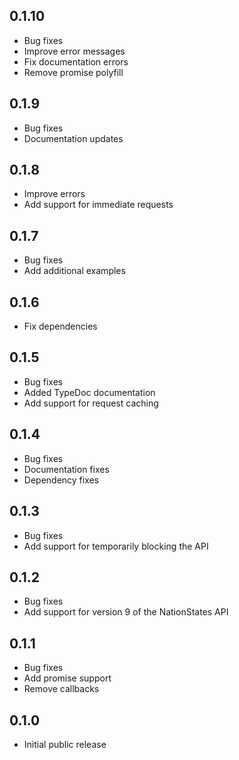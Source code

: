 ## 0.1.10 ##

* Bug fixes
* Improve error messages
* Fix documentation errors
* Remove promise polyfill

## 0.1.9 ##

* Bug fixes
* Documentation updates

## 0.1.8 ##

* Improve errors
* Add support for immediate requests

## 0.1.7 ##

* Bug fixes
* Add additional examples

## 0.1.6 ##

* Fix dependencies

## 0.1.5 ##

* Bug fixes
* Added TypeDoc documentation
* Add support for request caching

## 0.1.4 ##

* Bug fixes
* Documentation fixes
* Dependency fixes

## 0.1.3 ##

* Bug fixes
* Add support for temporarily blocking the API

## 0.1.2 ##

* Bug fixes
* Add support for version 9 of the NationStates API

## 0.1.1 ##

* Bug fixes
* Add promise support
* Remove callbacks

## 0.1.0 ##

* Initial public release
